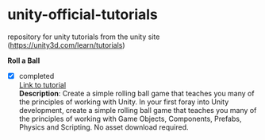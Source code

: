 # unity-official-tutorials
repository for unity tutorials from the unity site (https://unity3d.com/learn/tutorials)

 **Roll a Ball**  
 - [x] completed  
[Link to tutorial](https://unity3d.com/learn/tutorials/projects/roll-ball-tutorial)  
**Description**: Create a simple rolling ball game that teaches you many of the principles of working with Unity.
In your first foray into Unity development, create a simple rolling ball game that teaches you many of the principles of working with Game Objects, Components, Prefabs, Physics and Scripting. No asset download required.
